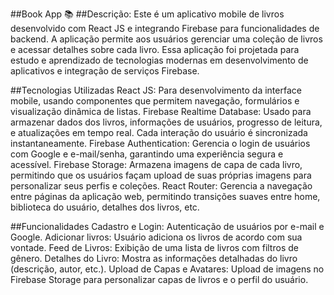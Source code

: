 ##Book App 📚
##Descrição: Este é um aplicativo mobile de livros desenvolvido com React JS e integrando Firebase para funcionalidades de backend. A aplicação permite aos usuários gerenciar uma coleção de livros e acessar detalhes sobre cada livro. Essa aplicação foi projetada para estudo e aprendizado de tecnologias modernas em desenvolvimento de aplicativos e integração de serviços Firebase.

##Tecnologias Utilizadas
React JS: Para desenvolvimento da interface mobile, usando componentes que permitem navegação, formulários e visualização dinâmica de listas.
Firebase Realtime Database: Usado para armazenar dados dos livros, informações de usuários, progresso de leitura, e atualizações em tempo real. Cada interação do usuário é sincronizada instantaneamente.
Firebase Authentication: Gerencia o login de usuários com Google e e-mail/senha, garantindo uma experiência segura e acessível.
Firebase Storage: Armazena imagens de capa de cada livro, permitindo que os usuários façam upload de suas próprias imagens para personalizar seus perfis e coleções.
React Router: Gerencia a navegação entre páginas da aplicação web, permitindo transições suaves entre home, biblioteca do usuário, detalhes dos livros, etc.

##Funcionalidades
Cadastro e Login: Autenticação de usuários por e-mail e Google.
Adicionar livros: Usuário adiciona os livros de acordo com sua vontade.
Feed de Livros: Exibição de uma lista de livros com filtros de gênero.
Detalhes do Livro: Mostra as informações detalhadas do livro (descrição, autor, etc.).
Upload de Capas e Avatares: Upload de imagens no Firebase Storage para personalizar capas de livros e o perfil do usuário.
